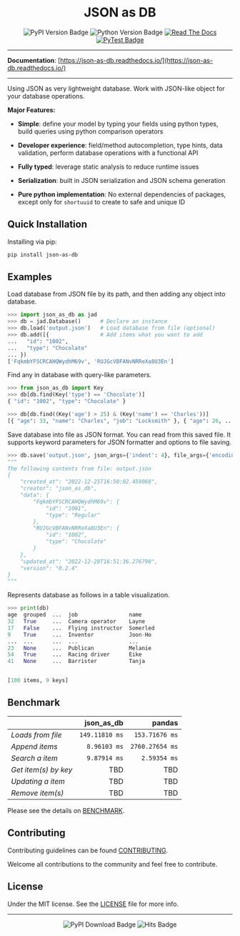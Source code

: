 <div align="center">

<h1>JSON as DB</h1>

<img alt="PyPI Version Badge" src="https://img.shields.io/pypi/v/json-as-db?style=flat-square" />
<img alt="Python Version Badge" src="https://img.shields.io/pypi/pyversions/json-as-db?style=flat-square" />
<a href="https://json-as-db.readthedocs.io/">
  <img alt="Read The Docs" src="https://readthedocs.org/projects/json-as-db/badge/?version=latest" /></a>
<a href="https://github.com/joonas-yoon/json-as-db/actions/workflows/pytest.yml">
  <img alt="PyTest Badge" src="https://github.com/joonas-yoon/json-as-db/actions/workflows/pytest.yml/badge.svg" /></a>

</div>

---

**Documentation**: [https://json-as-db.readthedocs.io/](https://json-as-db.readthedocs.io/)

---

Using JSON as very lightweight database.
Work with JSON-like object for your database operations.

**Major Features:**

- **Simple**: define your model by typing your fields using python types, build queries
  using python comparison operators

- **Developer experience**: field/method autocompletion, type hints, data validation,
  perform database operations with a functional API

- **Fully typed**: leverage static analysis to reduce runtime issues

- **Serialization**: built in JSON serialization and JSON schema generation

- **Pure python implementation**: No external dependencies of packages,
  except only for `shortuuid` to create to safe and unique ID

## Quick Installation

Installing via pip:

```bash
pip install json-as-db
```

## Examples

Load database from JSON file by its path, and then adding any object into database.

```python
>>> import json_as_db as jad
>>> db = jad.Database()      # Declare an instance
>>> db.load('output.json')   # Load database from file (optional)
>>> db.add([{                # Add items what you want to add
...   "id": "1002",
...   "type": "Chocolate"
... })
['FqkmbYFSCRCAHQWydhM69v', 'RUJGcVBFANvNRReXa8U3En']
```

Find any in database with query-like parameters.

```python
>>> from json_as_db import Key
>>> db[db.find(Key('type') == 'Chocolate')]
{ "id": "1002", "type": "Chocolate" }
```

```python
>>> db[db.find((Key('age') > 25) & (Key('name') == 'Charles'))]
[{ "age": 33, "name": "Charles", "job": "Locksmith" }, { "age": 26, ... } ]
```

Save database into file as JSON format. You can read from this saved file.
It supports keyword parameters for JSON formatter and options to file saving.

```python
>>> db.save('output.json', json_args={'indent': 4}, file_args={'encoding': 'utf-8'})
"""
The following contents from file: output.json
{
    "created_at": "2022-12-25T16:50:02.459068",
    "creator": "json_as_db",
    "data": {
        "FqkmbYFSCRCAHQWydhM69v": {
            "id": "1001",
            "type": "Regular"
        },
        "RUJGcVBFANvNRReXa8U3En": {
            "id": "1002",
            "type": "Chocolate"
        }
    },
    "updated_at": "2022-12-28T16:51:36.276790",
    "version": "0.2.4"
}
"""
```

Represents database as follows in a table visualization.

```python
>>> print(db)
age  grouped  ...  job                name
32   True     ...  Camera operator    Layne
17   False    ...  Flying instructor  Somerled
9    True     ...  Inventor           Joon-Ho
...  ...      ...  ...                ...
23   None     ...  Publican           Melanie
54   True     ...  Racing driver      Eike
41   None     ...  Barrister          Tanja


[100 items, 9 keys]
```

## Benchmark

||json_as_db|pandas|
|:-|-:|-:|
|_Loads from file_|`149.11810 ms`|`153.71676 ms`|
|_Append items_|`8.96103 ms`|`2760.27654 ms`|
|_Search a item_|`9.87914 ms`|`2.59354 ms`|
|_Get item(s) by key_|TBD|TBD|
|_Updating a item_|TBD|TBD|
|_Remove item(s)_|TBD|TBD|

Please see the details on [BENCHMARK](BENCHMARK.md).

## Contributing

Contributing guidelines can be found [CONTRIBUTING](CONTRIBUTING.md).

Welcome all contributions to the community and feel free to contribute.

## License

Under the MIT license. See the [LICENSE] file for more info.

---

<div align="center">
  <img alt="PyPI Download Badge" src="https://img.shields.io/pypi/dm/json-as-db?style=flat-square" />
  <img alt="Hits Badge" src="https://hits.seeyoufarm.com/api/count/incr/badge.svg?url=https%3A%2F%2Fgithub.com%2Fjoonas-yoon%2Fjson-as-db" />
</div>

[Python Version Badge]: https://img.shields.io/pypi/pyversions/json-as-db?style=flat-square
[PyTest Badge]: https://github.com/joonas-yoon/json-as-db/actions/workflows/pytest.yml/badge.svg
[PyPI Version Badge]: https://img.shields.io/pypi/v/json-as-db?style=flat-square
[PyPI Download Badge]: https://img.shields.io/pypi/dm/json-as-db?style=flat-square
[Hits Badge]: https://hits.seeyoufarm.com/api/count/incr/badge.svg?url=https%3A%2F%2Fgithub.com%2Fjoonas-yoon%2Fjson-as-db
[CONTRIBUTING]: CONTRIBUTING.md
[LICENSE]: LICENSE
